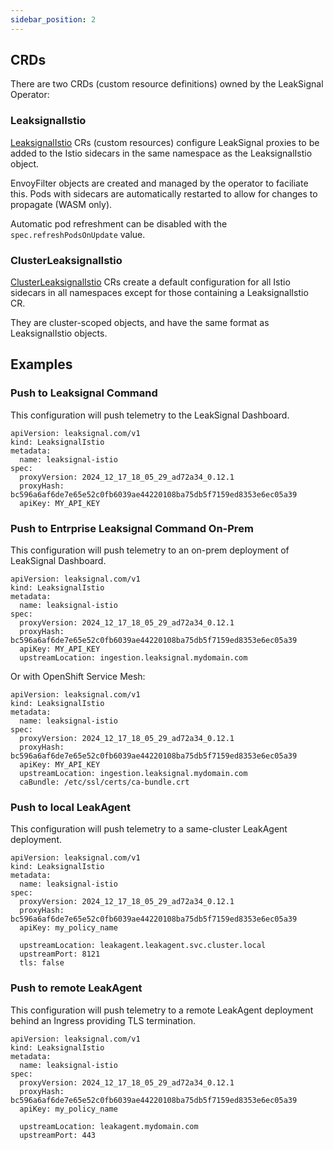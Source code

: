 ```yaml
---
sidebar_position: 2
---
```


## CRDs

There are two CRDs (custom resource definitions) owned by the LeakSignal Operator:

### LeaksignalIstio

[LeaksignalIstio](./CRDs/ClusterLeaksignalIstio%20&%20LeaksignalIstio) CRs (custom resources) configure LeakSignal proxies to be added to the Istio sidecars in the same namespace as the LeaksignalIstio object.

EnvoyFilter objects are created and managed by the operator to faciliate this. Pods with sidecars are automatically restarted to allow for changes to propagate (WASM only).

Automatic pod refreshment can be disabled with the `spec.refreshPodsOnUpdate` value.

### ClusterLeaksignalIstio

[ClusterLeaksignalIstio](./CRDs/ClusterLeaksignalIstio%20&%20LeaksignalIstio) CRs create a default configuration for all Istio sidecars in all namespaces except for those containing a LeaksignalIstio CR.

They are cluster-scoped objects, and have the same format as LeaksignalIstio objects.

## Examples

### Push to Leaksignal Command
This configuration will push telemetry to the LeakSignal Dashboard.

```
apiVersion: leaksignal.com/v1
kind: LeaksignalIstio
metadata:
  name: leaksignal-istio
spec:
  proxyVersion: 2024_12_17_18_05_29_ad72a34_0.12.1
  proxyHash: bc596a6af6de7e65e52c0fb6039ae44220108ba75db5f7159ed8353e6ec05a39
  apiKey: MY_API_KEY
```

### Push to Entrprise Leaksignal Command On-Prem
This configuration will push telemetry to an on-prem deployment of LeakSignal Dashboard.

```
apiVersion: leaksignal.com/v1
kind: LeaksignalIstio
metadata:
  name: leaksignal-istio
spec:
  proxyVersion: 2024_12_17_18_05_29_ad72a34_0.12.1
  proxyHash: bc596a6af6de7e65e52c0fb6039ae44220108ba75db5f7159ed8353e6ec05a39
  apiKey: MY_API_KEY
  upstreamLocation: ingestion.leaksignal.mydomain.com
```

Or with OpenShift Service Mesh:

```
apiVersion: leaksignal.com/v1
kind: LeaksignalIstio
metadata:
  name: leaksignal-istio
spec:
  proxyVersion: 2024_12_17_18_05_29_ad72a34_0.12.1
  proxyHash: bc596a6af6de7e65e52c0fb6039ae44220108ba75db5f7159ed8353e6ec05a39
  apiKey: MY_API_KEY
  upstreamLocation: ingestion.leaksignal.mydomain.com
  caBundle: /etc/ssl/certs/ca-bundle.crt
```

### Push to local LeakAgent
This configuration will push telemetry to a same-cluster LeakAgent deployment.

```
apiVersion: leaksignal.com/v1
kind: LeaksignalIstio
metadata:
  name: leaksignal-istio
spec:
  proxyVersion: 2024_12_17_18_05_29_ad72a34_0.12.1
  proxyHash: bc596a6af6de7e65e52c0fb6039ae44220108ba75db5f7159ed8353e6ec05a39
  apiKey: my_policy_name

  upstreamLocation: leakagent.leakagent.svc.cluster.local
  upstreamPort: 8121
  tls: false
```

### Push to remote LeakAgent
This configuration will push telemetry to a remote LeakAgent deployment behind an Ingress providing TLS termination.

```
apiVersion: leaksignal.com/v1
kind: LeaksignalIstio
metadata:
  name: leaksignal-istio
spec:
  proxyVersion: 2024_12_17_18_05_29_ad72a34_0.12.1
  proxyHash: bc596a6af6de7e65e52c0fb6039ae44220108ba75db5f7159ed8353e6ec05a39
  apiKey: my_policy_name

  upstreamLocation: leakagent.mydomain.com
  upstreamPort: 443
```